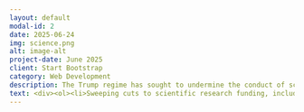 ```yaml
---
layout: default
modal-id: 2
date: 2025-06-24
img: science.png
alt: image-alt
project-date: June 2025
client: Start Bootstrap
category: Web Development
description: The Trump regime has sought to undermine the conduct of scientific research and academic freedom in the United States. They have imposed Orwellian rules governing allowable topics and language, threatened insitutions, made massive illegal cuts to funding, and sought to restructure the research apparatus without the consent of Congress. Below you will find a compiled list of many of the more egregious examples the administration's anti-science actions. 
text: <div><ol><li>Sweeping cuts to scientific research funding, including childhood cancer and other medical research, along with firings of essential funding agency personnel and expulsion of agency personnel from offices. <a href="https://www.nature.com/articles/d41586-025-00562-w">Nature Article, </a> <a href="https://www.wired.com/story/national-science-foundation-february-2025-firings/">Wired Article, </a> <a href="https://www.npr.org/sections/shots-health-news/2025/02/14/nx-s1-5297913/cdc-layoffs-hhs-trump-doge">NPR Article, </a> <a href="https://eos.org/research-and-developments/national-science-foundation-staff-booted-from-headquarters">Eos Article, </a> <a href="https://www.pbs.org/newshour/show/the-possible-long-term-impact-of-trumps-cuts-to-medical-research-funding">PBS Piece, </a></li><li>Removal of references to climate change and its impacts, along with datasets and data portals, from government websites. <a href="https://www.theguardian.com/environment/ng-interactive/2025/mar/26/extreme-weather-risk-tool-fema-trump">Guardian Article, </a> <a href="https://www.eenews.net/articles/trump-admin-scraps-noaas-climate-website/">E&E News Article, </a> <a href="https://arstechnica.com/tech-policy/2025/02/after-trump-killed-a-report-on-nature-researchers-push-ahead-with-release/">Ars Technica Article</a></li><li>Attacks on DEI intitiatives in scientific research. Administration issues a list of forbidden words that flag research grants to be inspected and possibly rejected. These include the words “women”, “diversity”, “barrier”, and many others. They also censor and remove important public health datasets. <a href="https://www.science.org/content/article/nsf-reexamines-existing-awards-comply-trump-s-directives">Science Article, </a> <a href="https://gizmodo.com/the-list-of-trumps-forbidden-words-that-will-get-your-paper-flagged-at-nsf-2000559661">Gizmodo Article, </a> <a href="https://insidemedicine.substack.com/p/trump-administration-now-choosing">Inside Medicine Article</a></li><li>The completely unfit Secretary of HHS, RFK, Jr., has shut down vaccine advisory meetings and fired all 17 members of the vaccine advisory committee and installed anti-vax allies in critical posistions. <a href="https://www.pbs.org/newshour/health/rfk-jr-ousts-entire-17-person-cdc-vaccine-advisory-committee">PBS Article, </a><a href="https://www.statnews.com/2025/03/26/rfk-jr-vaccine-study-of-autism-links-led-by-vaccine-critic-scientists-shocked/">Stat News Article, </a> <a href="https://www.cnbc.com/2025/02/26/fda-cancels-vaccine-advisory-meeting-for-choosing-flu-shots.html">CNBC Article</a> </li><li>The regime is proposing a budget that would shut down climate research labs and measurements of CO2 emissions. <a href="https://www.cpr.org/2025/07/01/proposed-noaa-budget-would-close-boulder-labs/">CPR Article, </a><a href="https://edition.cnn.com/2025/07/01/climate/trump-cuts-mauna-loa-keeling">CNN Article</a></li><li>Trump's Energy Secretary, Chris Wright, has ordered existing reports on climate change to be "updated" with unscientific information casting doubt on the impacts of climate change. He has simultaneously created a team of infamous, and woefully unqualified, climate change denialists to undermine US climate science.<a href="https://www.theguardian.com/us-news/2025/aug/07/climate-assessments-chris-wright-trump">Guardian Article, </a> <a href="https://www.eenews.net/articles/how-chris-wright-recruited-a-team-to-upend-climate-science-2/">E&E News Article</a></li><li>RFK Jr. has ordered $500 million of funding for development of additional mRNA vaccines to be cut, on a completely unscientific basis. These highly-effective vaccines are one of the most promising technologies for the prevention of a wide variety of diseases. <a href="https://apnews.com/article/kennedy-vaccines-mrna-pfizer-moderna-1fb5b9436f2957075064c18a6cbbe3c9">AP Article</a></li><li>The administration is attempting to implement massive cuts to NASA, "the largest percentage cut ever proposed for NASA". These cuts would have major negative impacts across most of NASA's programs. <a href="https://www.planetary.org/articles/nasa-2026-budget-proposal-in-charts">Planetary Society Article, </a><a href="https://nasawatch.com/trumpspace/nasa-forecast-for-september-2025/">NASA Watch Article</a></li><li>The regime cut $7.6 billion dollars of already-approved clean energy grants in states that supported Kamala Harris. <a href="https://apnews.com/article/trump-clean-energy-hydrogen-hub-newsom-0223cb4469508bcea4f689c18c9ab65d">AP News Article</a></li><li>The administration's cuts to the NSF forced the closure of the Artcie Research Consortium, which had been operating for almost 40 years. <a href="https://insideclimatenews.org/news/19092025/after-trump-cut-the-national-science-foundation-by-56-percent-a-venerable-arctic-research-center-closes-its-doors/">Inside Climate News Article</a></li></ol></div> 
---
```


















